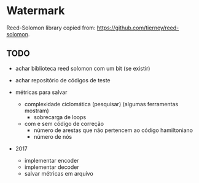 # Watermark

Reed-Solomon library copied from: https://github.com/tierney/reed-solomon.

## TODO

* achar biblioteca reed solomon com um bit (se existir)

* achar repositório de códigos de teste

* métricas para salvar
	* complexidade ciclomática (pesquisar) (algumas ferramentas mostram)
		* sobrecarga de loops
	* com e sem código de correção
		* número de arestas que não pertencem ao código hamiltoniano
		* número de nós
* 2017
	* implementar encoder
	* implementar decoder
	* salvar métricas em arquivo
